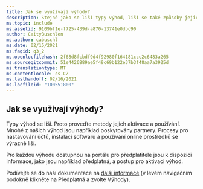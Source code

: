 ```yaml
---
title: Jak se využívají výhody?
description: Stejně jako se liší typy výhod, liší se také způsoby jejich aktivace a používání. Řadu z našich výhod například poskytují partneři...
ms.topic: include
ms.assetid: 9109bf1e-f725-439d-a870-13741e0dbc90
author: CaityBuschlen
ms.author: cabuschl
ms.date: 02/15/2021
ms.faqid: q3_2
ms.openlocfilehash: 2f68d8fcbdf9d4f92980f164181ccc2c6483a265
ms.sourcegitcommit: 51e4426889ae5f49c69b122e37b3f48aa7a3925d
ms.translationtype: MT
ms.contentlocale: cs-CZ
ms.lasthandoff: 02/16/2021
ms.locfileid: "100551800"
---
```

## <a name="how-do-i-use-my-benefits"></a>Jak se využívají výhody?

Typy výhod se liší.  Proto proveďte metody jejich aktivace a používání. Mnohé z našich výhod jsou například poskytovány partnery.  Procesy pro nastavování účtů, instalaci softwaru a používání online prostředků se výrazně liší.

Pro každou výhodu dostupnou na portálu pro předplatitele jsou k dispozici informace, jako jsou například předplatná, a postup pro aktivaci výhod.

Podívejte se do naší dokumentace na [další informace](https://docs.microsoft.com/visualstudio/subscriptions/whats-new-in-subscriptions) (v levém navigačním podokně klikněte na Předplatná a zvolte Výhody).
